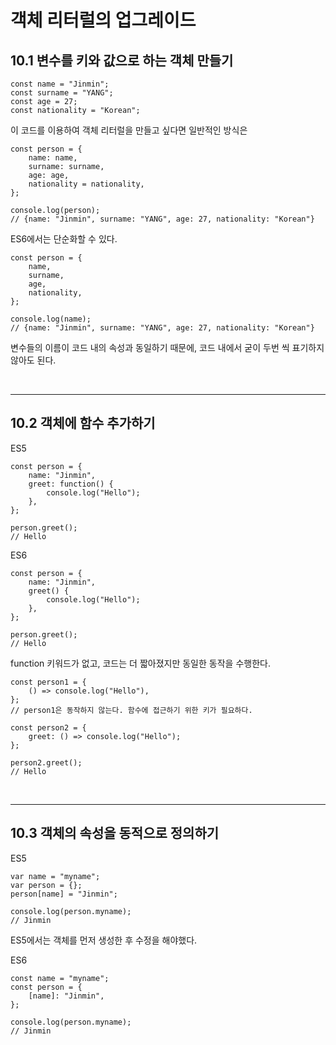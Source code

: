 # 객체 리터럴의 업그레이드

## 10.1 변수를 키와 값으로 하는 객체 만들기

```
const name = "Jinmin";
const surname = "YANG";
const age = 27;
const nationality = "Korean";
```

이 코드를 이용하여 객체 리터럴을 만들고 싶다면 일반적인 방식은
```
const person = {
    name: name,
    surname: surname,
    age: age,
    nationality = nationality,
};

console.log(person);
// {name: "Jinmin", surname: "YANG", age: 27, nationality: "Korean"}
```

ES6에서는 단순화할 수 있다.
```
const person = {
    name,
    surname,
    age,
    nationality,
};

console.log(name);
// {name: "Jinmin", surname: "YANG", age: 27, nationality: "Korean"}
```

변수들의 이름이 코드 내의 속성과 동일하기 때문에, 코드 내에서 굳이 두번 씩 표기하지 않아도 된다.

<br>

---

## 10.2 객체에 함수 추가하기

ES5
```
const person = {
    name: "Jinmin",
    greet: function() {
        console.log("Hello");
    },
};

person.greet();
// Hello
```

ES6
```
const person = {
    name: "Jinmin",
    greet() {
        console.log("Hello");
    },
};

person.greet();
// Hello
```

function 키워드가 없고, 코드는 더 짧아졌지만 동일한 동작을 수행한다.

```
const person1 = {
    () => console.log("Hello"),
};
// person1은 동작하지 않는다. 함수에 접근하기 위한 키가 필요하다.

const person2 = {
    greet: () => console.log("Hello");
};

person2.greet();
// Hello
```

<br>

---

## 10.3 객체의 속성을 동적으로 정의하기

ES5
```
var name = "myname";
var person = {};
person[name] = "Jinmin";

console.log(person.myname);
// Jinmin
```
ES5에서는 객체를 먼저 생성한 후 수정을 해야했다.

ES6
```
const name = "myname";
const person = {
    [name]: "Jinmin",
};

console.log(person.myname);
// Jinmin
```